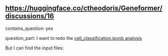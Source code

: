 ## https://huggingface.co/ctheodoris/Geneformer/discussions/16

contains_question: yes

question_part: I want to redo the [ cell_classification.ipynb analysis ](https://huggingface.co/ctheodoris/Geneformer/blob/main/examples/cell_classification.ipynb)
But I can find the input files: